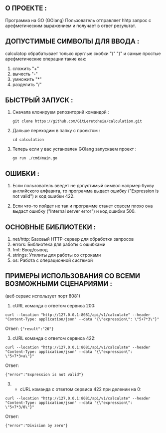 ## О ПРОЕКТЕ :
Программа на GO (GOlang)
Пользователь отправляет hhtp запрос с арефметическим выражением и получает в ответ результат.

## ДОПУСТИМЫЕ СИМВОЛЫ ДЛЯ ВВОДА :
calculatор обрабатывает только круглые скобки "(" ")" и самые простые арефметические операции такие как:
1) сложить "+"
2) вычесть "-"
3) умножить "*"
4) разделить "/"

## БЫСТРЫЙ ЗАПУСК :
1) Cначала клонируем репозиторий командой :
   ```
   git clone https://github.com/GitLeretoheia/calculation.git
   ```
3) Дальше переходим в папку с проектом :
   ```
   cd calculation
   ```
5) Теперь если у вас установлен GOlang запускаем проект :
   ```
   go run ./cmd/main.go
   ```

## ОШИБКИ :

1) Если пользователь введет не допустимый символ напрмер букву английского алфавита, то программа выдаст ошибку ("Expression is not valid") и код ошибки 422.

2) Если что-то пойдет не так и программе станет совсем плохо она выдаст ошибку ("Internal server error") и код ошибки 500.

## ОСНОВНЫЕ БИБЛИОТЕКИ :

1) net/http: Базовый HTTP-сервер для обработки запросов
2) errors: Библиотека для работы с ошибками
3) fmt: Ввод/вывод
4) strings: Утилиты для работы со строками
5) os: Работа с операционной системой

## ПРИМЕРЫ ИСПОЛЬЗОВАНИЯ СО ВСЕМИ ВОЗМОЖНЫМИ СЦЕНАРИЯМИ :
(веб сервис использует порт 8081)
1) cURL команда с ответом сервиса 200:
```
curl --location "http://127.0.0.1:8081/api/v1/calculate" --header "Content-Type: application/json" --data "{\"expression\": \"5+7*3\"}"
```
Ответ:
`{"result":"26"}`

3) cURL команда с ответом сервиса 422:

``` 
curl --location "http://127.0.0.1:8081/api/v1/calculate" --header "Content-Type: application/json" --data "{\"expression\": \"5+7*3+a\"}"
```
Ответ:

`{"error":"Expression is not valid"}`

3) + cURL команда с ответом сервиса 422 при делении на 0:

``` 
curl --location "http://127.0.0.1:8081/api/v1/calculate" --header "Content-Type: application/json" --data "{\"expression\": \"5+7*3/0\"}"
``` 
Ответ:

`{"error":"Division by zero"}`




